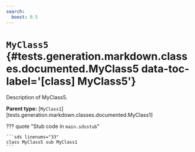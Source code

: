 ```yaml
---
search:
  boost: 0.5
---
```


# <code class="doc-symbol doc-symbol-class"></code> `MyClass5` {#tests.generation.markdown.classes.documented.MyClass5 data-toc-label='[class] MyClass5'}

Description of MyClass5.

**Parent type:** [`MyClass1`][tests.generation.markdown.classes.documented.MyClass1]

??? quote "Stub code in `main.sdsstub`"

    ```sds linenums="33"
    class MyClass5 sub MyClass1
    ```
